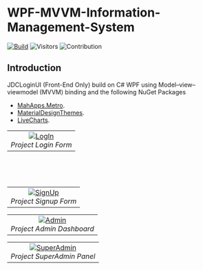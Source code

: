 # WPF-MVVM-Information-Management-System
[![Build](https://github.com/AbdulHadi404/WPF-MVVM-Information-Management-System/actions/workflows/MSBuild.yml/badge.svg?branch=main)](https://github.com/AbdulHadi404/WPF-MVVM-Information-Management-System/actions/workflows/MSBuild.yml)  ![Visitors](https://api.visitorbadge.io/api/visitors?path=https%3A%2F%2Fgithub.com%2FAbdulHadi404%2FWPF-MVVM-Information-Management-System&labelColor=%23d9e3f0&countColor=%232ccce4&style=flat)   ![Contribution](https://img.shields.io/badge/Contributions-Welcome-success)


## Introduction

JDCLoginUI (Front-End Only) build on C# WPF using Model–view–viewmodel (MVVM) binding and the following NuGet Packages
  * [MahApps.Metro](https://github.com/MahApps/MahApps.Metro).
  * [MaterialDesignThemes](https://github.com/MaterialDesignInXAML/MaterialDesignInXamlToolkit).
  * [LiveCharts](https://github.com/Live-Charts/Live-Charts).
 
<table>
  <tr>
    <td align="center">
       <a href="https://www.flickr.com/photos/193485149@N02/51318967251/in/dateposted-public/" target="_blank" title="LogIn">
      <img src="https://live.staticflickr.com/65535/51318967251_7250e86edb_k.jpg" alt="LogIn">
      </a>
      <br />
      <em>Project Login Form</em>
    </td>
 </tr>
 </table>
 <br>
 <br>
 <br>
 <table>
 <tr>
     <td align="center">
       <a href="https://www.flickr.com/photos/193485149@N02/51319973030/in/dateposted-public/" target="_blank" title="SignUp">
      <img src="https://live.staticflickr.com/65535/51319973030_ce57d62583_k.jpg" alt="SignUp">
      </a>
      <br />
      <em>Project Signup Form</em>
  </tr>
 </table>
 <table>
 <tr>
  </td>
       <td align="center">
       <a href="https://www.flickr.com/photos/193485149@N02/51319690059/in/dateposted-public/" target="_blank" title="Admin">
      <img src="https://live.staticflickr.com/65535/51319690059_7eef4f337b_k.jpg" alt="Admin">
      </a>
      <br />
      <em>Project Admin Dashboard</em>
    </td>
    </tr>
    </table>
 <table>
 <tr>
       <td align="center">
       <a href="https://www.flickr.com/photos/193485149@N02/51319689939/in/dateposted-public/" target="_blank" title="SuperAdmin">
      <img src="https://live.staticflickr.com/65535/51319689939_82abb1ce33_k.jpg" alt="SuperAdmin">
      </a>
      <br />
      <em>Project SuperAdmin Panel</em>
    </td>
  </tr>
</table>

